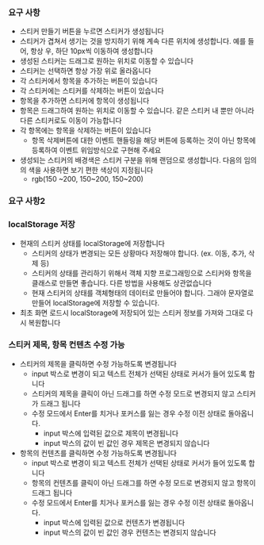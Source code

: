 ### 요구 사항

-   스티커 만들기 버튼을 누르면 스티커가 생성됩니다
-   스티커가 겹쳐서 생기는 것을 방지하기 위해 계속 다른 위치에 생성합니다. 예를 들어, 항상 우, 하단 10px씩 이동하여 생성합니다
-   생성된 스티커는 드래그로 원하는 위치로 이동할 수 있습니다
-   스티커는 선택하면 항상 가장 위로 올라옵니다
-   각 스티커에서 항목을 추가하는 버튼이 있습니다
-   각 스티커에는 스티커를 삭제하는 버튼이 있습니다
-   항목을 추가하면 스티커에 항목이 생성됩니다
-   항목은 드래그하여 원하는 위치로 이동할 수 있습니다. 같은 스티커 내 뿐만 아니라 다른 스티커로도 이동이 가능합니다
-   각 항목에는 항목을 삭제하는 버튼이 있습니다
    -   항목 삭제버튼에 대한 이벤트 핸들링을 해당 버튼에 등록하는 것이 아닌 항목에 등록하여 이벤트 위임방식으로 구현해 주세요
-   생성되는 스티커의 배경색은 스티커 구분을 위해 랜덤으로 생성합니다. 다음의 임의의 색을 사용하면 보기 편한 색상이 지정됩니다
    -   rgb(150 ~200, 150~200, 150~200)


### 요구 사항2
### localStorage 저장

- 현재의 스티커 상태를 localStorage에 저장합니다
    - 스티커의 상태가 변경되는 모든 상황마다 저장해야 합니다. (ex. 이동, 추가, 삭제 등)
    - 스티커의 상태를 관리하기 위해서 객체 지향 프로그래밍으로 스티커와 항목을 클래스로 만들면 좋습니다. 다른 방법을 사용해도 상관없습니다
    - 현재 스티커의 상태를 객체형태의 데이터로 만들어야 합니다. 그래야 문자열로 만들어 localStorage에 저장할 수 있습니다.
- 최초 화면 로드시 localStorage에 저장되어 있는 스티커 정보를 가져와 그대로 다시 복원합니다

### 스티커 제목, 항목 컨텐츠 수정 가능

- 스티커의 제목을 클릭하면 수정 가능하도록 변경됩니다
    - input 박스로 변경이 되고 텍스트 전체가 선택된 상태로 커서가 들어 있도록 합니다
    - 스티커의 제목을 클릭이 아닌 드래그를 하면 수정 모드로 변경되지 않고 스티커가 드래그 됩니다
    - 수정 모드에서 Enter를 치거나 포커스를 잃는 경우 수정 이전 상태로 돌아옵니다.
        - input 박스에 입력된 값으로 제목이 변경됩니다
        - input 박스의 값이 빈 값인 경우 제목은 변경되지 않습니다
- 항목의 컨텐츠를 클릭하면 수정 가능하도록 변경됩니다
    - input 박스로 변경이 되고 텍스트 전체가 선택된 상태로 커서가 들어 있도록 합니다
    - 항목의 컨텐츠를 클릭이 아닌 드래그를 하면 수정 모드로 변경되지 않고 항목이 드래그 됩니다
    - 수정 모드에서 Enter를 치거나 포커스를 잃는 경우 수정 이전 상태로 돌아옵니다.
        - input 박스에 입력된 값으로 컨텐츠가 변경됩니다
        - input 박스의 값이 빈 값인 경우 컨텐츠는 변경되지 않습니다